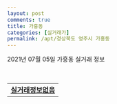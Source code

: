 ```yaml
---
layout: post
comments: true
title: 가흥동
categories: [실거래가]
permalink: /apt/경상북도 영주시 가흥동
---
```


2021년 07월 05일 가흥동 실거래 정보

<script type="text/javascript">
  google.charts.load('current', {'packages':['corechart']});
  google.charts.setOnLoadCallback(drawChart);

  function drawChart() {
    var data = google.visualization.arrayToDataTable([['거래일', '매매', '전월세', '전매'], ['20-07', 18, 9, 8], ['20-08', 21, 2, 13], ['20-09', 22, 137, 9], ['20-10', 21, 117, 7], ['20-11', 17, 41, 12], ['20-12', 22, 22, 10], ['21-01', 16, 18, 11], ['21-02', 15, 14, 10], ['21-03', 17, 12, 16], ['21-04', 15, 4, 9], ['21-05', 12, 6, 17], ['21-06', 19, 7, 6], ['21-07', 1, 0, 0]]);

    var options = {
      title: '최근 유형별 거래량 추이',
      legend: { position: 'bottom' }
    };

    var chart = new google.visualization.LineChart(document.getElementById('columnchart_material'));
    chart.draw(data, (options));
  }
</script>

<div id="columnchart_material" style="width: 95%; margin-left: -35px; display: block"></div>
<br>
<table>
  <tr>
    <td colspan="4" style="font-weight: bold;"><a href="https://search.naver.com/search.naver?query=가흥동 실거래정보없음">실거래정보없음</a></td>
  </tr>
    
</table>
    